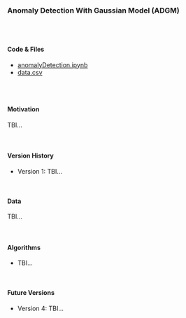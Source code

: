 ### Anomaly Detection With Gaussian Model (ADGM)
</br>
</br>

#### Code & Files
- [anomalyDetection.ipynb](https://colab.research.google.com/drive/1qQc0GQi--4kCBnAHYNxAM_j17VB7lpW_?usp=sharing)
- [data.csv]()
</br>
<br/>

#### Motivation
TBI...
</br>
</br>
<br/>

#### Version History
- Version 1: TBI...
</br>

#### Data
TBI...
</br>
</br>
<br/>

#### Algorithms
- TBI...
</br>

#### Future Versions
- Version 4: TBI...
